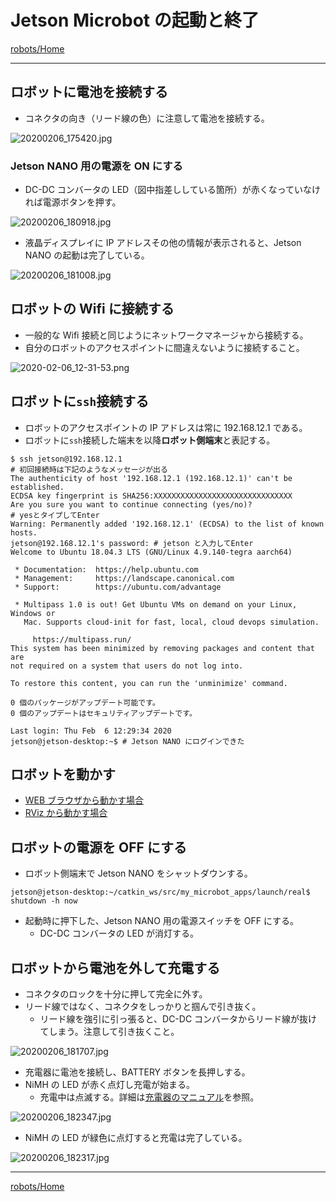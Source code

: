 # Jetson Microbot の起動と終了

[robots/Home](Home.md)

---

## ロボットに電池を接続する

- コネクタの向き（リード線の色）に注意して電池を接続する。

![20200206_175420.jpg](./jetson_microbot_boot_shutdown/20200206_175420.jpg)

### Jetson NANO 用の電源を ON にする

- DC-DC コンバータの LED（図中指差ししている箇所）が赤くなっていなければ電源ボタンを押す。

![20200206_180918.jpg](./jetson_microbot_boot_shutdown/20200206_180918.jpg)

- 液晶ディスプレイに IP アドレスその他の情報が表示されると、Jetson NANO の起動は完了している。

![20200206_181008.jpg](./jetson_microbot_boot_shutdown/20200206_181008.jpg)

## ロボットの Wifi に接続する

- 一般的な Wifi 接続と同じようにネットワークマネージャから接続する。
- 自分のロボットのアクセスポイントに間違えないように接続すること。

![2020-02-06_12-31-53.png](./jetson_microbot_boot_shutdown/2020-02-06_12-31-53.png)

## ロボットに`ssh`接続する

- ロボットのアクセスポイントの IP アドレスは常に 192.168.12.1 である。
- ロボットに`ssh`接続した端末を以降**ロボット側端末**と表記する。

```shell
$ ssh jetson@192.168.12.1
# 初回接続時は下記のようなメッセージが出る
The authenticity of host '192.168.12.1 (192.168.12.1)' can't be established.
ECDSA key fingerprint is SHA256:XXXXXXXXXXXXXXXXXXXXXXXXXXXXXXX
Are you sure you want to continue connecting (yes/no)?
# yesとタイプしてEnter
Warning: Permanently added '192.168.12.1' (ECDSA) to the list of known hosts.
jetson@192.168.12.1's password: # jetson と入力してEnter
Welcome to Ubuntu 18.04.3 LTS (GNU/Linux 4.9.140-tegra aarch64)

 * Documentation:  https://help.ubuntu.com
 * Management:     https://landscape.canonical.com
 * Support:        https://ubuntu.com/advantage

 * Multipass 1.0 is out! Get Ubuntu VMs on demand on your Linux, Windows or
   Mac. Supports cloud-init for fast, local, cloud devops simulation.

     https://multipass.run/
This system has been minimized by removing packages and content that are
not required on a system that users do not log into.

To restore this content, you can run the 'unminimize' command.

0 個のパッケージがアップデート可能です。
0 個のアップデートはセキュリティアップデートです。

Last login: Thu Feb  6 12:29:34 2020
jetson@jetson-desktop:~$ # Jetson NANO にログインできた
```

## ロボットを動かす

- [WEB ブラウザから動かす場合](./jetson_microbot_chrome.md)
- [RViz から動かす場合](./jetson_microbot_rviz.md)

## ロボットの電源を OFF にする

- ロボット側端末で Jetson NANO をシャットダウンする。

```shell
jetson@jetson-desktop:~/catkin_ws/src/my_microbot_apps/launch/real$ shutdown -h now
```

- 起動時に押下した、Jetson NANO 用の電源スイッチを OFF にする。
  - DC-DC コンバータの LED が消灯する。

## ロボットから電池を外して充電する

- コネクタのロックを十分に押して完全に外す。
- リード線ではなく、コネクタをしっかりと掴んで引き抜く。
  - リード線を強引に引っ張ると、DC-DC コンバータからリード線が抜けてしまう。注意して引き抜くこと。

![20200206_181707.jpg](jetson_microbot_boot_shutdown/20200206_181707.jpg)

- 充電器に電池を接続し、BATTERY ボタンを長押しする。
- NiMH の LED が赤く点灯し充電が始まる。
  - 充電中は点滅する。詳細は[充電器のマニュアル](https://hitecrcd.co.jp/download/x1nano-jpn/)を参照。

![20200206_182347.jpg](jetson_microbot_boot_shutdown/20200206_182347.jpg)

- NiMH の LED が緑色に点灯すると充電は完了している。

![20200206_182317.jpg](jetson_microbot_boot_shutdown/20200206_182317.jpg)

---

[robots/Home](Home.md)
